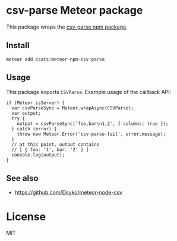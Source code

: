 # csv-parse Meteor package

This package wraps the [csv-parse npm package](http://csv.adaltas.com/parse/).

## Install

    meteor add csats:meteor-npm-csv-parse

## Usage

This package exports `CSVParse`. Example usage of the callback API:

    if (Meteor.isServer) {
      var csvParseSync = Meteor.wrapAsync(CSVParse);
      var output;
      try {
        output = csvParseSync('foo,bar\n1,2', { columns: true });
      } catch (error) {
        throw new Meteor.Error('csv-parse-fail', error.message);
      }
      // at this point, output contains
      // [ { foo: '1', bar: '2' } ]
      console.log(output);
    }

## See also

* <https://github.com/Dsyko/meteor-node-csv>

# License

MIT
